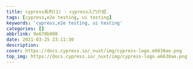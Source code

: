 ```yaml
---
title: cypress系列(1) - cypress入门介绍
tags: [cypress,e2e testing, ui testing]
keywords: 'cypress,e2e testing, ui testing'
categories: []
abbrlink: 9e670b080
date: 2021-03-25 23:11:30
description:
cover: https://docs.cypress.io/_nuxt/img/cypress-logo.e6638ae.png
top_img: https://docs.cypress.io/_nuxt/img/cypress-logo.e6638ae.png
---
```







